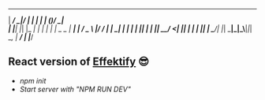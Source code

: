 _____ __  __     _    _   _  __       
|  ___/ _|/ _|   | |  | | (_)/ _|      
| |__| |_| |_ ___| | _| |_ _| |_ _   _ 
|  __|  _|  _/ _ \ |/ / __| |  _| | | |
| |__| | | ||  __/   <| |_| | | | |_| |
\____/_| |_| \___|_|\_\\__|_|_|  \__, |
                                  __/ |
                                 |___/



                                 
## React version of [Effektify](https://effektify.com) 😎

- *npm init*
- *Start server with "NPM RUN DEV"*


